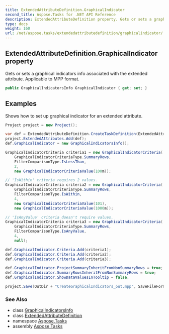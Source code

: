 ```yaml
---
title: ExtendedAttributeDefinition.GraphicalIndicator
second_title: Aspose.Tasks for .NET API Reference
description: ExtendedAttributeDefinition property. Gets or sets a graphical indicators info associated with the extended attribute. Applicable to MPP format
type: docs
weight: 160
url: /net/aspose.tasks/extendedattributedefinition/graphicalindicator/
---
```

## ExtendedAttributeDefinition.GraphicalIndicator property

Gets or sets a graphical indicators info associated with the extended attribute. Applicable to MPP format.

```csharp
public GraphicalIndicatorsInfo GraphicalIndicator { get; set; }
```

## Examples

Shows how to set up graphical indicator for an extended attribute.

```csharp
Project project = new Project();

var def = ExtendedAttributeDefinition.CreateTaskDefinition(ExtendedAttributeTask.Number1, "Number field");
project.ExtendedAttributes.Add(def);
def.GraphicalIndicator = new GraphicalIndicatorsInfo();

GraphicalIndicatorCriteria criteria1 = new GraphicalIndicatorCriteria(
    GraphicalIndicatorCriteriaType.SummaryRows,
    FilterComparisonType.IsLessThan,
    2,
    new GraphicalIndicatorCriteriaValue(100m));

// 'IsWithin' criteria requires 2 values.
GraphicalIndicatorCriteria criteria2 = new GraphicalIndicatorCriteria(
    GraphicalIndicatorCriteriaType.SummaryRows,
    FilterComparisonType.IsWithin,
    4,
    new GraphicalIndicatorCriteriaValue(101),
    new GraphicalIndicatorCriteriaValue(1000m));

// 'IsAnyValue' criteria doesn't require values.
GraphicalIndicatorCriteria criteria3 = new GraphicalIndicatorCriteria(
    GraphicalIndicatorCriteriaType.SummaryRows,
    FilterComparisonType.IsAnyValue,
    4,
    null);

def.GraphicalIndicator.Criteria.Add(criteria1);
def.GraphicalIndicator.Criteria.Add(criteria2);
def.GraphicalIndicator.Criteria.Add(criteria3);

def.GraphicalIndicator.ProjectSummaryInheritFromNonSummaryRows = true;
def.GraphicalIndicator.SummaryRowsInheritFromNonSummaryRows = true;
def.GraphicalIndicator.ShowDataValuesInTooltip = false;

project.Save(OutDir + "CreateGraphicalIndicators_out.mpp", SaveFileFormat.Mpp);
```

### See Also

* class [GraphicalIndicatorsInfo](../../graphicalindicatorsinfo/)
* class [ExtendedAttributeDefinition](../)
* namespace [Aspose.Tasks](../../extendedattributedefinition/)
* assembly [Aspose.Tasks](../../../)


